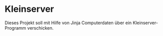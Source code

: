# Kleinserver
Dieses Projekt soll mit Hilfe von Jinja Computerdaten über ein Kleinserver-Programm verschicken.
